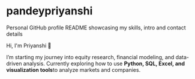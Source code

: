 # pandeypriyanshi
Personal GitHub profile README showcasing my skills, intro and contact details
<p> Hi, I'm Priyanshi 👋 </p>

<p>I’m starting my journey into equity research, financial modeling, and data-driven analysis.  
Currently exploring how to use <strong> Python, SQL, Excel, and visualization tools</strong>to analyze markets and companies.</p>  
